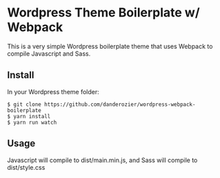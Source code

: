 # Wordpress Theme Boilerplate w/ Webpack

This is a very simple Wordpress boilerplate theme that uses Webpack to compile
Javascript and Sass.

## Install
In your Wordpress theme folder:
```
$ git clone https://github.com/danderozier/wordpress-webpack-boilerplate
$ yarn install
$ yarn run watch
```

## Usage
Javascript will compile to dist/main.min.js, and Sass will compile to dist/style.css
